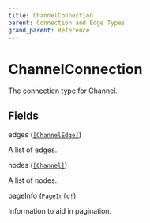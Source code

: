 ```yaml
---
title: ChannelConnection
parent: Connection and Edge Types
grand_parent: Reference
---
```


# ChannelConnection

The connection type for Channel.

## Fields

<div class="field-entry ">
  <span id="edges" class="field-name anchored">edges (<code><a href="/docs/reference/object/channeledge">[ChannelEdge]</a></code>)</span>

  <div class="description-wrapper">
   <p>A list of edges.</p>

  </div>
</div>

<div class="field-entry ">
  <span id="nodes" class="field-name anchored">nodes (<code><a href="/docs/reference/union/channel">[Channel]</a></code>)</span>

  <div class="description-wrapper">
   <p>A list of nodes.</p>

  </div>
</div>

<div class="field-entry ">
  <span id="pageinfo" class="field-name anchored">pageInfo (<code><a href="/docs/reference/object/pageinfo">PageInfo!</a></code>)</span>

  <div class="description-wrapper">
   <p>Information to aid in pagination.</p>

  </div>
</div>

